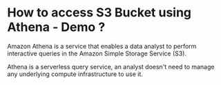 # How to access S3 Bucket using Athena - Demo ?

Amazon Athena is a service that enables a data analyst to perform interactive queries in the Amazon Simple Storage Service (S3).

Athena is a serverless query service, an analyst doesn't need to manage any underlying compute infrastructure to use it.
